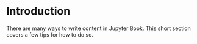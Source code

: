 Introduction
=======================

There are many ways to write content in Jupyter Book. This short section
covers a few tips for how to do so.
